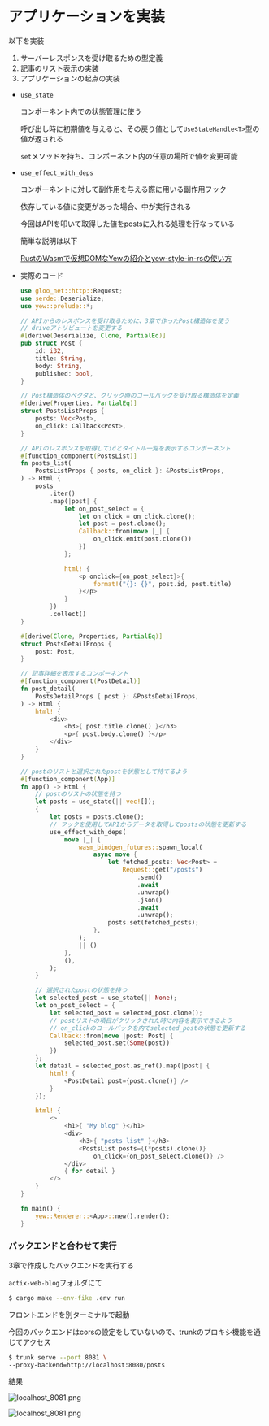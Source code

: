 # アプリケーションを実装

以下を実装

1. サーバーレスポンスを受け取るための型定義
2. 記事のリスト表示の実装
3. アプリケーションの起点の実装

- `use_state`
    
    コンポーネント内での状態管理に使う
    
    呼び出し時に初期値を与えると、その戻り値として`UseStateHandle<T>`型の値が返される
    
    `set`メソッドを持ち、コンポーネント内の任意の場所で値を変更可能
    
- `use_effect_with_deps`
    
    コンポーネントに対して副作用を与える際に用いる副作用フック
    
    依存している値に変更があった場合、中が実行される
    
    今回はAPIを叩いて取得した値をpostsに入れる処理を行なっている
    
    簡単な説明は以下
    
    [RustのWasmで仮想DOMなYewの紹介とyew-style-in-rsの使い方](https://zenn.dev/matcha_choco010/articles/2022-06-30-yew-introduction#use_effect_with_deps)
    

- 実際のコード
    
    ```rust
    use gloo_net::http::Request;
    use serde::Deserialize;
    use yew::prelude::*;
    
    // APIからのレスポンスを受け取るために、3章で作ったPost構造体を使う
    // driveアトリビュートを変更する
    #[derive(Deserialize, Clone, PartialEq)]
    pub struct Post {
        id: i32,
        title: String,
        body: String,
        published: bool,
    }
    
    // Post構造体のベクタと、クリック時のコールバックを受け取る構造体を定義
    #[derive(Properties, PartialEq)]
    struct PostsListProps {
        posts: Vec<Post>,
        on_click: Callback<Post>,
    }
    
    // APIのレスポンスを取得してidとタイトル一覧を表示するコンポーネント
    #[function_component(PostsList)]
    fn posts_list(
        PostsListProps { posts, on_click }: &PostsListProps,
    ) -> Html {
        posts
            .iter()
            .map(|post| {
                let on_post_select = {
                    let on_click = on_click.clone();
                    let post = post.clone();
                    Callback::from(move |_| {
                        on_click.emit(post.clone())
                    })
                };
    
                html! {
                    <p onclick={on_post_select}>{
                        format!("{}: {}", post.id, post.title)
                    }</p>
                }
            })
            .collect()
    }
    
    #[derive(Clone, Properties, PartialEq)]
    struct PostsDetailProps {
        post: Post,
    }
    
    // 記事詳細を表示するコンポーネント
    #[function_component(PostDetail)]
    fn post_detail(
        PostsDetailProps { post }: &PostsDetailProps,
    ) -> Html {
        html! {
            <div>
                <h3>{ post.title.clone() }</h3>
                <p>{ post.body.clone() }</p>
            </div>
        }
    }
    
    // postのリストと選択されたpostを状態として持てるよう
    #[function_component(App)]
    fn app() -> Html {
        // postのリストの状態を持つ
        let posts = use_state(|| vec![]);
        {
            let posts = posts.clone();
            // フックを使用してAPIからデータを取得してpostsの状態を更新する
            use_effect_with_deps(
                move |_| {
                    wasm_bindgen_futures::spawn_local(
                        async move {
                            let fetched_posts: Vec<Post> =
                                Request::get("/posts")
                                    .send()
                                    .await
                                    .unwrap()
                                    .json()
                                    .await
                                    .unwrap();
                            posts.set(fetched_posts);
                        },
                    );
                    || ()
                },
                (),
            );
        }
    
        // 選択されたpostの状態を持つ
        let selected_post = use_state(|| None);  
        let on_post_select = {
            let selected_post = selected_post.clone();
            // postリストの項目がクリックされた時に内容を表示できるよう
            // on_clickのコールバックを内でselected_postの状態を更新する
            Callback::from(move |post: Post| {
                selected_post.set(Some(post))
            })
        };
        let detail = selected_post.as_ref().map(|post| {
            html! {
                <PostDetail post={post.clone()} />
            }
        });
    
        html! {
            <>
                <h1>{ "My blog" }</h1>
                <div>
                    <h3>{ "posts list" }</h3>
                    <PostsList posts={(*posts).clone()}
                        on_click={on_post_select.clone()} />
                </div>
                { for detail }
            </>
        }
    }
    
    fn main() {
        yew::Renderer::<App>::new().render();
    }
    ```

### バックエンドと合わせて実行 

3章で作成したバックエンドを実行する

`actix-web-blog`フォルダにて

```bash
$ cargo make --env-fike .env run
```

フロントエンドを別ターミナルで起動

今回のバックエンドはcorsの設定をしていないので、trunkのプロキシ機能を通じてアクセス

```bash
$ trunk serve --port 8081 \
--proxy-backend=http://localhost:8080/posts
```

結果

![localhost_8081.png](https://s3.us-west-2.amazonaws.com/secure.notion-static.com/642182cc-da97-45ae-a186-d02908e26ce5/localhost_8081.png?X-Amz-Algorithm=AWS4-HMAC-SHA256&X-Amz-Content-Sha256=UNSIGNED-PAYLOAD&X-Amz-Credential=AKIAT73L2G45EIPT3X45%2F20221214%2Fus-west-2%2Fs3%2Faws4_request&X-Amz-Date=20221214T050557Z&X-Amz-Expires=86400&X-Amz-Signature=9e33e20bbbd31d8b72899f8fd1fb11a2c7c8b9fa2dbcebe5c5941e6725621383&X-Amz-SignedHeaders=host&response-content-disposition=filename%3D%22localhost_8081.png%22&x-id=GetObject)

![localhost_8081.png](https://s3.us-west-2.amazonaws.com/secure.notion-static.com/9227b361-1b35-4899-bd04-df883f31ff7f/localhost_8081.png?X-Amz-Algorithm=AWS4-HMAC-SHA256&X-Amz-Content-Sha256=UNSIGNED-PAYLOAD&X-Amz-Credential=AKIAT73L2G45EIPT3X45%2F20221214%2Fus-west-2%2Fs3%2Faws4_request&X-Amz-Date=20221214T050607Z&X-Amz-Expires=86400&X-Amz-Signature=7a08637f2662edc897b68c7ac97e424ea0ae3d4343c78ac0ae6b5383fe5ef7eb&X-Amz-SignedHeaders=host&response-content-disposition=filename%3D%22localhost_8081.png%22&x-id=GetObject)